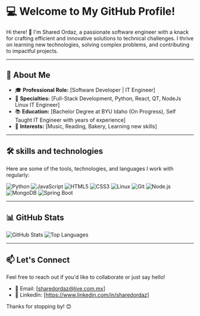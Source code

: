 # 💻 Welcome to My GitHub Profile!

Hi there! 👋 I'm Shared Ordaz, a passionate software engineer with a knack for crafting efficient and innovative solutions to technical challenges. I thrive on learning new technologies, solving complex problems, and contributing to impactful projects.

---

## 🌟 About Me

- 🎓 **Professional Role:** [Software Developer | IT Engineer]
- 🎯 **Specialties:** [Full-Stack Development, Python, React, QT, NodeJs  Linux IT Engineer]
- 📚 **Education:** [Bachelor Degree at BYU Idaho (On Progress), Self Taught IT Engineer with years of experience]
- 🌱 **Interests:** [Music, Reading, Bakery, Learning new skills]

---

## 🛠️ skills and technologies

Here are some of the tools, technologies, and languages I work with regularly:

![Python](https://img.shields.io/badge/Python-3670A0?style=for-the-badge&logo=python&logoColor=ffdd54)
![JavaScript](https://img.shields.io/badge/JavaScript-323330?style=for-the-badge&logo=javascript&logoColor=F7DF1E)
![HTML5](https://img.shields.io/badge/HTML5-E34F26?style=for-the-badge&logo=html5&logoColor=white)
![CSS3](https://img.shields.io/badge/CSS3-1572B6?style=for-the-badge&logo=css3&logoColor=white)
![Linux](https://img.shields.io/badge/Linux-FCC624?style=for-the-badge&logo=linux&logoColor=black)
![Git](https://img.shields.io/badge/Git-F05033?style=for-the-badge&logo=git&logoColor=white)
![Node.js](https://img.shields.io/badge/Node.js-339933?style=for-the-badge&logo=nodedotjs&logoColor=white)
![MongoDB](https://img.shields.io/badge/MongoDB-4EA94B?style=for-the-badge&logo=mongodb&logoColor=white)
![Spring Boot](https://img.shields.io/badge/Spring_Boot-6DB33F?style=for-the-badge&logo=spring&logoColor=white)

---


## 📊 GitHub Stats

![GitHub Stats](https://github-readme-stats.vercel.app/api?username=yourusername&show_icons=true&theme=radical)
![Top Languages](https://github-readme-stats.vercel.app/api/top-langs/?username=yourusername&layout=compact&theme=radical)

---

## 📫 Let's Connect

Feel free to reach out if you'd like to collaborate or just say hello!

- 📧 Email: [sharedordaz@live.com.mx]
- 💼 LinkedIn: [https://www.linkedin.com/in/sharedordaz]

Thanks for stopping by! 😊
